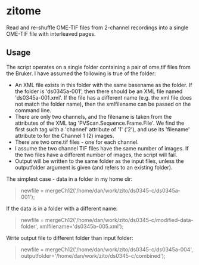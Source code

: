 # zitome
Read and re-shuffle OME-TIF files from 2-channel recordings into a single OME-TIF file with interleaved pages.

## Usage

The script operates on a single folder containing a pair of ome.tif files from the Bruker. I have assumed the
following is true of the folder:
* An XML file exists in this folder with the same basename as the folder. If the folder is 'ds0345a-001', then there should be an XML file named 'ds0345a-001.xml'. If the file has a different name (e.g. the xml file does not match the folder name), then the xmlfilename can be passed on the command line.
* There are only two channels, and the filename is taken from the attributes of the XML tag 'PVScan.Sequence.Frame.File'. We find the first such tag with a 'channel' attribute of '1' ('2'), and use its 'filename' attribute to for the Channel 1 (2) images.
* There are two ome.tif files - one for each channel.
* I assume the two channel TIF files have the same number of images. If the two files have a different number of images, the script will fail.
* Output will be written to the same folder as the input files, unless the outputfolder argument is given (and refers to an existing folder). 

The simplest case - data in a folder in my home dir:

 > newfile = mergeCh12('/home/dan/work/zito/ds0345-c/ds0345a-001');

If the data is in a folder with a different name:
 
 > newfile = mergeCh12('/home/dan/work/zito/ds0345-c/modified-data-folder', xmlfilename='ds0345b-005.xml');

Write output file to different folder than input folder:
 
 > newfile = mergeCh12('/home/dan/work/zito/ds0345-c/ds0345a-004', outputfolder='/home/dan/work/zito/ds0345-c/combined');

